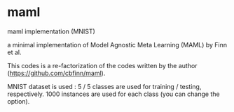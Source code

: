 # maml
maml implementation (MNIST)

a minimal implementation of Model Agnostic Meta Learning (MAML) by Finn et al.

This codes is a re-factorization of the codes written by the author (https://github.com/cbfinn/maml). 

MNIST dataset is used : 5 / 5 classes are used for training / testing, respectively. 1000 instances are used for each class (you can change the option).

